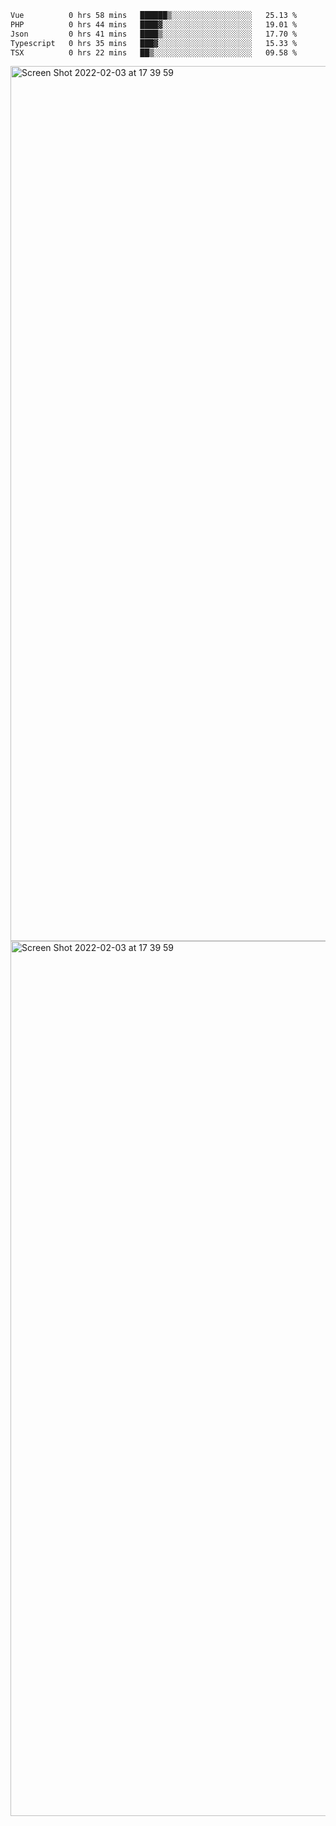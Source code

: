 <!--START_SECTION:waka-->

```txt
Vue          0 hrs 58 mins   ██████▒░░░░░░░░░░░░░░░░░░   25.13 %
PHP          0 hrs 44 mins   ████▓░░░░░░░░░░░░░░░░░░░░   19.01 %
Json         0 hrs 41 mins   ████▒░░░░░░░░░░░░░░░░░░░░   17.70 %
Typescript   0 hrs 35 mins   ███▓░░░░░░░░░░░░░░░░░░░░░   15.33 %
TSX          0 hrs 22 mins   ██▒░░░░░░░░░░░░░░░░░░░░░░   09.58 %
```

<!--END_SECTION:waka-->

<img width="1400" alt="Screen Shot 2022-02-03 at 17 39 59" src="https://user-images.githubusercontent.com/45716542/152387304-f2b60485-53a6-4f4b-a818-5cefb1b0c0ae.png">
<img width="1400" alt="Screen Shot 2022-02-03 at 17 39 59" src="https://user-images.githubusercontent.com/45716542/152387273-ea5cdf21-2a45-44da-8bef-00c1763b1d42.png">
